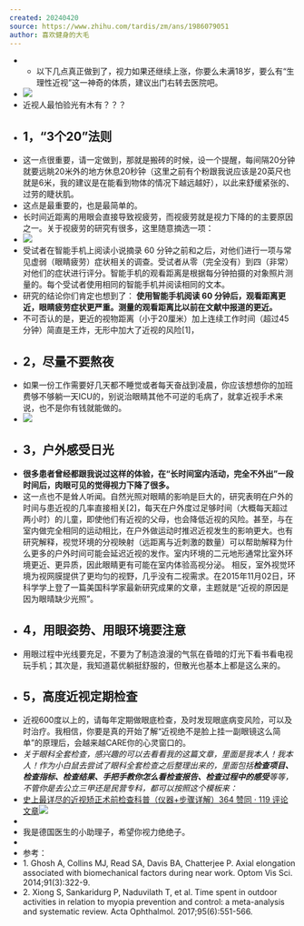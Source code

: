 ```yaml
---
created: 20240420
source: https://www.zhihu.com/tardis/zm/ans/1986079051
author: 喜欢健身的大毛
---
```

- - 以下几点真正做到了，视力如果还继续上涨，你要么未满18岁，要么有“生理性近视”这一神奇的体质，建议出门右转去医院吧。
- ![](assets/2024/v2-1a3d52c527a93058fc5f8e2f9b6068bb_r.jpg)
- 近视人最怕验光有木有？？？
- ## **1，“3个20”法则**
- 这一点很重要，请一定做到，那就是搬砖的时候，设一个提醒，每间隔20分钟就要远眺20米外的地方休息20秒钟（这里之前有个粉跟我说应该是20英尺也就是6米，我的建议是在能看到物体的情况下越远越好），以此来舒缓紧张的、过劳的睫状肌。
- 这点是最重要的，也是最简单的。
- 长时间近距离的用眼会直接导致视疲劳，而视疲劳就是视力下降的的主要原因之一。关于视疲劳的研究有很多，这里随意摘选一项：
- ![](assets/2024/v2-65d2c874e9fd24fae9424c92bd25e87c_r.jpg)
- 受试者在智能手机上阅读小说摘录 60 分钟之前和之后，对他们进行一项与常见虚弱（眼睛疲劳）症状相关的调查。受试者从零（完全没有）到四（非常）对他们的症状进行评分。智能手机的观看距离是根据每分钟拍摄的对象照片测量的。每个受试者使用相同的智能手机并阅读相同的文本。
- 研究的结论你们肯定也想到了： **使用智能手机阅读 60 分钟后，观看距离更近，眼睛疲劳症状更严重。测量的观看距离比以前在文献中报道的更近。**
- 不可否认的是，更近的视物距离（小于20厘米）加上连续工作时间（超过45分钟）简直是王炸，无形中加大了近视的风险\[1\]，
- ## **2，尽量不要熬夜**
- 如果一份工作需要好几天都不睡觉或者每天奋战到凌晨，你应该想想你的加班费够不够躺一天ICU的，别说治眼睛其他不可逆的毛病了，就拿近视手术来说，也不是你有钱就能做的。
- ![](assets/2024/v2-82a137c819369ecfbf56bd4b487b4ecd_r.jpg)
- ## **3，户外感受日光**
- **很多患者曾经都跟我说过这样的体验，在“长时间室内活动，完全不外出”一段时间后，肉眼可见的觉得视力下降了很多。**
- 这一点也不是耸人听闻。自然光照对眼睛的影响是巨大的，研究表明在户外的时间与患近视的几率直接相关\[2\]，每天在户外度过足够时间（大概每天超过两小时）的儿童，即使他们有近视的父母，也会降低近视的风险。甚至，与在室内做完全相同的运动相比，在户外做运动时推迟近视发生的影响更大。也有研究解释，视觉环境的分视映射（远距离与近刺激的数量）可以帮助解释为什么更多的户外时间可能会延迟近视的发作。室内环境的二元地形通常比室外环境更近、更异质，因此眼睛更有可能在室内体验高视分泌。 相反，室外视觉环境为视网膜提供了更均匀的视野，几乎没有二视需求。在2015年11月02日，环科学学上登了一篇美国科学家最新研究成果的文章，主题就是“近视的原因是因为眼晴缺少光照”。
- ## **4，用眼姿势、用眼环境要注意**
- 用眼过程中光线要充足，不要为了制造浪漫的气氛在昏暗的灯光下看书看电视玩手机；其次是，我知道葛优躺挺舒服的，但散光也基本上都是这么来的。
- ## **5，高度近视定期检查**
- 近视600度以上的，请每年定期做眼底检查，及时发现眼底病变风险，可以及时治疗。我相信，你要是真的开始了解“近视绝不是脸上挂一副眼镜这么简单”的原理后，会越来越CARE你的心灵窗口的。
- _关于眼科全套检查，感兴趣的可以去看看我的这篇文章，里面是我本人！我本人！作为小白鼠去尝试了眼科全套检查之后整理出来的，里面包括_**_检查项目、检查指标、检查结果、手把手教你怎么看检查报告、检查过程中的感受_**_等等，不管你是去公立三甲还是民营专科，都可以按照这个模板来：_
- [史上最详尽的近视矫正术前检查科普（仪器+步骤详解）364 赞同 · 119 评论文章![](assets/2024/v2-c4f8c94ad04398ade748633ebe2ce7bc_ipico.jpg)](https://zhuanlan.zhihu.com/p/371689077)
-   
- 我是德国医生的小助理子，希望你视力绝绝子。
-   
- 参考：
- 1\. Ghosh A, Collins MJ, Read SA, Davis BA, Chatterjee P. Axial elongation associated with biomechanical factors during near work. Optom Vis Sci. 2014;91(3):322-9.
- 2\. Xiong S, Sankaridurg P, Naduvilath T, et al. Time spent in outdoor activities in relation to myopia prevention and control: a meta-analysis and systematic review. Acta Ophthalmol. 2017;95(6):551-566.
